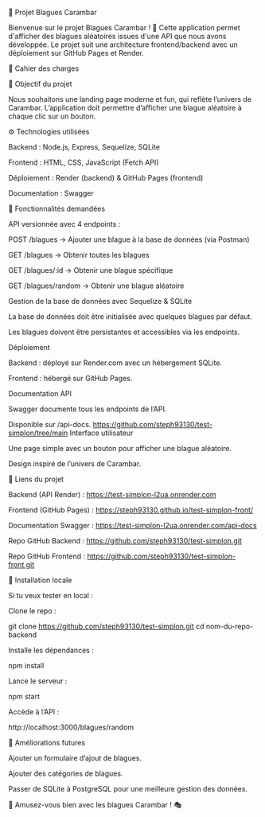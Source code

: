 📌 Projet Blagues Carambar

Bienvenue sur le projet Blagues Carambar ! 🎉 Cette application permet d'afficher des blagues aléatoires issues d'une API que nous avons développée. Le projet suit une architecture frontend/backend avec un déploiement sur GitHub Pages et Render.

📝 Cahier des charges

🎯 Objectif du projet

Nous souhaitons une landing page moderne et fun, qui reflète l’univers de Carambar. L’application doit permettre d’afficher une blague aléatoire à chaque clic sur un bouton.

⚙️ Technologies utilisées

Backend : Node.js, Express, Sequelize, SQLite

Frontend : HTML, CSS, JavaScript (Fetch API)

Déploiement : Render (backend) & GitHub Pages (frontend)

Documentation : Swagger

📌 Fonctionnalités demandées

API versionnée avec 4 endpoints :

POST /blagues → Ajouter une blague à la base de données (via Postman)

GET /blagues → Obtenir toutes les blagues

GET /blagues/:id → Obtenir une blague spécifique

GET /blagues/random → Obtenir une blague aléatoire

Gestion de la base de données avec Sequelize & SQLite

La base de données doit être initialisée avec quelques blagues par défaut.

Les blagues doivent être persistantes et accessibles via les endpoints.

Déploiement

Backend : déployé sur Render.com avec un hébergement SQLite.

Frontend : hébergé sur GitHub Pages.

Documentation API

Swagger documente tous les endpoints de l’API.

Disponible sur /api-docs.
https://github.com/steph93130/test-simplon/tree/main
Interface utilisateur

Une page simple avec un bouton pour afficher une blague aléatoire.

Design inspiré de l’univers de Carambar.

🔗 Liens du projet

Backend (API Render) : https://test-simplon-l2ua.onrender.com

Frontend (GitHub Pages) : https://steph93130.github.io/test-simplon-front/

Documentation Swagger : https://test-simplon-l2ua.onrender.com/api-docs

Repo GitHub Backend : https://github.com/steph93130/test-simplon.git

Repo GitHub Frontend : https://github.com/steph93130/test-simplon-front.git


🚀 Installation locale

Si tu veux tester en local :

Clone le repo :

git clone https://github.com/steph93130/test-simplon.git
cd nom-du-repo-backend

Installe les dépendances :

npm install

Lance le serveur :

npm start

Accède à l’API :

http://localhost:3000/blagues/random

📌 Améliorations futures

Ajouter un formulaire d’ajout de blagues.

Ajouter des catégories de blagues.

Passer de SQLite à PostgreSQL pour une meilleure gestion des données.

🚀 Amusez-vous bien avec les blagues Carambar ! 🎭

